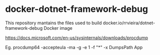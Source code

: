 # docker-dotnet-framework-debug
This repository mantains the files used to build docker.io/rrvieira/dotnet-framework-debug Docker image

https://docs.microsoft.com/en-us/sysinternals/downloads/procdump

Eg. procdump64 -accepteula -ma -g -e 1 -f "*" -x DumpsPath App